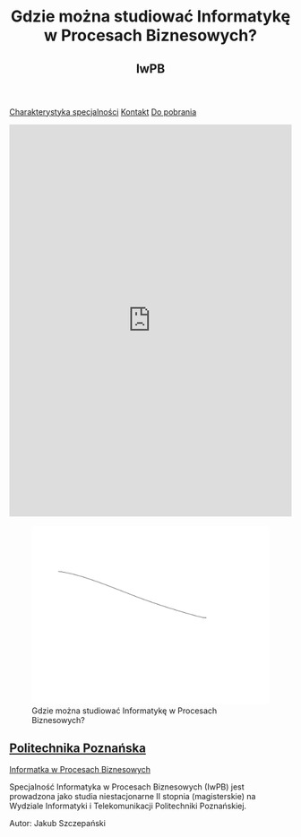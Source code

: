 <link rel="canonical" href="https://www.jakub-js.github.io/IwPB/">


<header>
  <h1>Gdzie można studiować Informatykę w Procesach Biznesowych?</h1>
  <h2>IwPB</h2>
</header>

[Charakterystyka specjalności](./preferences.md)
[Kontakt](./contact.md)
[Do pobrania](./downloads.md)


<section>
  <iframe src="https://docs.google.com/forms/d/e/1FAIpQLSd4Ka1yLKEUG5wPXdGE5GMMl-SPtVGre_Unt76T3NCKSD6qng/viewform?embedded=true" width="100%" height="700px"     frameborder="0" marginheight="0" marginwidth="0">Ładuję…</iframe>
</section>

<article>
  
  <figure>
    <img src="./Gdzie%20studiowa%C4%87%20Informatyk%C4%99%20w%20Procesach%20Biznesowych.svg" alt="IwPB">
    <figcaption>Gdzie można studiować Informatykę w Procesach Biznesowych?</figcaption>
  </figure>
  
  <h2><a href="https://www.put.poznan.pl/rekrutacja">Politechnika Poznańska</a></h2>
  <p><a href="https://www.cs.put.poznan.pl/iwpb/site/">Informatka w Procesach Biznesowych</a></p>
  
  <p>Specjalność Informatyka w Procesach Biznesowych (IwPB) jest prowadzona jako studia niestacjonarne II stopnia (magisterskie) na Wydziale Informatyki i Telekomunikacji Politechniki Poznańskiej.</p>
  
  <div class="addthis_inline_share_toolbox_dhqa"></div>
  
</article>

<footer>
  <p>Autor: Jakub Szczepański</p>
</footer>

<script type="text/javascript" src="//s7.addthis.com/js/300/addthis_widget.js#pubid=ra-627431c7c313d5c6"></script>
